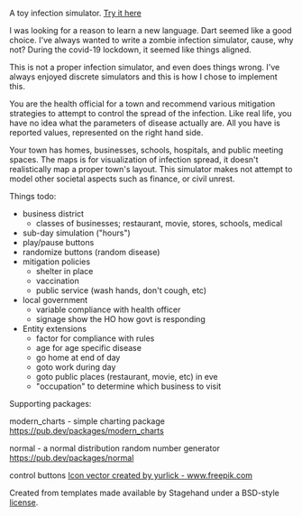 A toy infection simulator. <a href="mjallison42.github.io/infectsim/build/index.html">Try it here</a>

I was looking for a reason to learn a new language.
Dart seemed like a good choice. I've always wanted to 
write a zombie infection simulator, cause, why not? 
During the covid-19 lockdown, it seemed like things aligned.

This is not a proper infection simulator, and even does
things wrong. I've always enjoyed discrete simulators and
this is how I chose to implement this. 

You are the health official for a town and recommend 
various mitigation strategies to attempt to control the
spread of the infection. Like real life, you have no idea
what the parameters of disease actually are. All you have is
reported values, represented on the right hand side. 

Your town has homes, businesses, schools, hospitals, and
public meeting spaces. The maps is for visualization of
infection spread, it doesn't realistically map a proper
town's layout. This simulator makes not attempt to model
other societal aspects such as finance, or civil unrest.

Things todo:
   * business district
      * classes of businesses; restaurant, movie, stores, schools, medical
   * sub-day simulation ("hours")
   * play/pause buttons
   * randomize buttons (random disease)
   * mitigation policies
      * shelter in place
      * vaccination
      * public service (wash hands, don't cough, etc)
   * local government
      * variable compliance with health officer
      * signage show the HO how govt is responding 
   * Entity extensions
      * factor for compliance with rules
      * age for age specific disease
      * go home at end of day
      * goto work during day
      * goto public places (restaurant, movie, etc) in eve
      * "occupation" to determine which business to visit
   
Supporting packages:

modern_charts - simple charting package
https://pub.dev/packages/modern_charts

normal - a normal distribution random number generator
https://pub.dev/packages/normal

control buttons
<a href="https://www.freepik.com/free-photos-vectors/icon">Icon vector created by yurlick - www.freepik.com

Created from templates made available by Stagehand under a BSD-style
[license](https://github.com/dart-lang/stagehand/blob/master/LICENSE).
